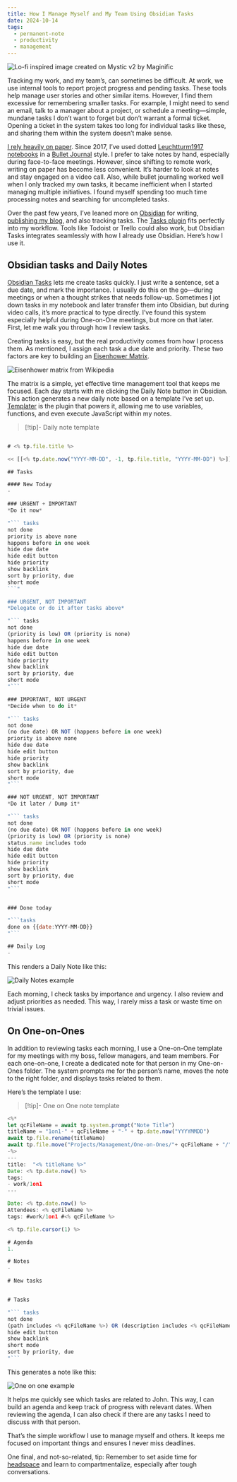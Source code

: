 ```yaml
---
title: How I Manage Myself and My Team Using Obsidian Tasks
date: 2024-10-14
tags:
  - permanent-note
  - productivity
  - management
---
```

![Lo-fi inspired image created on Mystic v2 by Maginific](notes/attachments/tasks-desktop.webp)

Tracking my work, and my team’s, can sometimes be difficult. At work, we use internal tools to report project progress and pending tasks. These tools help manage user stories and other similar items. However, I find them excessive for remembering smaller tasks. For example, I might need to send an email, talk to a manager about a project, or schedule a meeting—simple, mundane tasks I don’t want to forget but don’t warrant a formal ticket. Opening a ticket in the system takes too long for individual tasks like these, and sharing them within the system doesn’t make sense.

[I rely heavily on paper](mocs/ai.md). Since 2017, I’ve used dotted [Leuchtturm1917 notebooks](https://leuchtturm1917shop.es/libretas/3-361-libreta-coleccion-general#/5-pautado-puntos/9-tapa-tapa_dura/13-tamano-a5_medium/17-color-negro) in a [Bullet Journal](https://bulletjournal.com/) style. I prefer to take notes by hand, especially during face-to-face meetings. However, since shifting to remote work, writing on paper has become less convenient. It’s harder to look at notes and stay engaged on a video call. Also, while bullet journaling worked well when I only tracked my own tasks, it became inefficient when I started managing multiple initiatives. I found myself spending too much time processing notes and searching for uncompleted tasks.

Over the past few years, I’ve leaned more on [Obsidian](https://obsidian.md/) for writing, [publishing my blog](My%20workflow%20for%20my%20public%20second%20brain.md), and also tracking tasks. The [Tasks plugin](https://publish.obsidian.md/tasks/Introduction) fits perfectly into my workflow. Tools like Todoist or Trello could also work, but Obsidian Tasks integrates seamlessly with how I already use Obsidian. Here’s how I use it.

## Obsidian tasks and Daily Notes

[Obsidian Tasks](https://publish.obsidian.md/tasks/Introduction) lets me create tasks quickly. I just write a sentence, set a due date, and mark the importance. I usually do this on the go—during meetings or when a thought strikes that needs follow-up. Sometimes I jot down tasks in my notebook and later transfer them into Obsidian, but during video calls, it’s more practical to type directly. I’ve found this system especially helpful during One-on-One meetings, but more on that later. First, let me walk you through how I review tasks.

Creating tasks is easy, but the real productivity comes from how I process them. As mentioned, I assign each task a due date and priority. These two factors are key to building an [Eisenhower Matrix](https://en.wikipedia.org/wiki/Time_management#The_Eisenhower_Method).

![Eisenhower matrix from Wikipedia](notes/attachments/Eisenhower_matrix.svg)

The matrix is a simple, yet effective time management tool that keeps me focused. Each day starts with me clicking the Daily Note button in Obsidian. This action generates a new daily note based on a template I’ve set up. [Templater](https://github.com/SilentVoid13/Templater) is the plugin that powers it, allowing me to use variables, functions, and even execute JavaScript within my notes.

> [!tip]- Daily note template 
```javascript

# <% tp.file.title %>

<< [[<% tp.date.now("YYYY-MM-DD", -1, tp.file.title, "YYYY-MM-DD") %>]] | [[<% tp.date.now("YYYY-MM-DD", 1, tp.file.title, "YYYY-MM-DD") %>]]>>

## Tasks

#### New Today
- 

### URGENT + IMPORTANT
*Do it now*

"``` tasks
not done
priority is above none
happens before in one week
hide due date
hide edit button
hide priority
show backlink
sort by priority, due
short mode
```"

### URGENT, NOT IMPORTANT
*Delegate or do it after tasks above*

"``` tasks
not done
(priority is low) OR (priority is none)
happens before in one week
hide due date
hide edit button
hide priority
show backlink
sort by priority, due
short mode
"```

### IMPORTANT, NOT URGENT
*Decide when to do it*

"``` tasks
not done
(no due date) OR NOT (happens before in one week)
priority is above none
hide due date
hide edit button
hide priority
show backlink
sort by priority, due
short mode
"```

### NOT URGENT, NOT IMPORTANT
*Do it later / Dump it*

"``` tasks
not done
(no due date) OR NOT (happens before in one week)
(priority is low) OR (priority is none)
status.name includes todo
hide due date
hide edit button
hide priority
show backlink
sort by priority, due
short mode
"```


### Done today

"```tasks
done on {{date:YYYY-MM-DD}}
"```

## Daily Log
- 

```

This renders a Daily Note like this:

![Daily Notes example](notes/attachments/daily-note.png)

Each morning, I check tasks by importance and urgency. I also review and adjust priorities as needed. This way, I rarely miss a task or waste time on trivial issues.

## On One-on-Ones

In addition to reviewing tasks each morning, I use a One-on-One template for my meetings with my boss, fellow managers, and team members. For each one-on-one, I create a dedicated note for that person in my One-on-Ones folder. The system prompts me for the person’s name, moves the note to the right folder, and displays tasks related to them.

Here’s the template I use:

> [!tip]- One on One note template 
```javascript
<%*
let qcFileName = await tp.system.prompt("Note Title")
titleName = "1on1-" + qcFileName + "-" + tp.date.now("YYYYMMDD")
await tp.file.rename(titleName)
await tp.file.move("Projects/Management/One-on-Ones/"+ qcFileName + "/" + titleName);
-%>
---
title:  "<% titleName %>"
Date: <% tp.date.now() %>
tags: 
- work/1on1 
---

Date: <% tp.date.now() %>
Attendees: <% qcFileName %>
tags: #work/1on1 #<% qcFileName %>

<% tp.file.cursor(1) %>

# Agenda
1. 

# Notes
- 

# New tasks


# Tasks

"``` tasks
not done
(path includes <% qcFileName %>) OR (description includes <% qcFileName %>)
hide edit button
show backlink
short mode
sort by priority, due
"```
```

This generates a note like this:

![One on one example](notes/attachments/one-on-one.png)

It helps me quickly see which tasks are related to John. This way, I can build an agenda and keep track of progress with relevant dates. When reviewing the agenda, I can also check if there are any tasks I need to discuss with that person.

That’s the simple workflow I use to manage myself and others. It keeps me focused on important things and ensures I never miss deadlines.

One final, and not-so-related, tip: Remember to set aside time for [headspace](Headspace%20for%20managers.md) and learn to compartmentalize, especially after tough conversations.